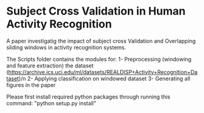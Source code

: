 # Subject Cross Validation in Human Activity Recognition
A paper investigatig the impact of subject cross Validation and Overlapping sliding windows in activity recognition systems.

The Scripts folder contains the modules for:
1- Preprocessing (windowing and feature extraction) the dataset (https://archive.ics.uci.edu/ml/datasets/REALDISP+Activity+Recognition+Dataset)/n
2- Applying classification on windowed dataset
3- Generating all figures in the paper 

Please first install required python packages through running this command:
 "python setup.py install"



